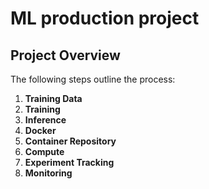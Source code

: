 # ML production project

## Project Overview
The following steps outline the process:

1. **Training Data**
2. **Training**
3. **Inference**
4. **Docker**
5. **Container Repository**
6. **Compute**
7. **Experiment Tracking**
8. **Monitoring**

